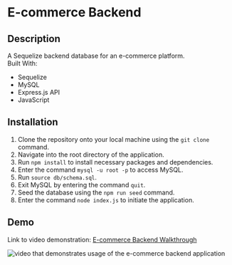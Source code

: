 # E-commerce Backend
## Description
A Sequelize backend database for an e-commerce platform. <br />
Built With:
* Sequelize
* MySQL
* Express.js API
* JavaScript

## Installation
1. Clone the repository onto your local machine using the `git clone` command.
2. Navigate into the root directory of the application.
3. Run `npm install` to install necessary packages and dependencies.
4. Enter the command `mysql -u root -p` to access MySQL.
5. Run `source db/schema.sql`.
6. Exit MySQL by entering the command `quit`.
7. Seed the database using the `npm run seed` command.
8. Enter the command `node index.js` to initiate the application. 

## Demo
Link to video demonstration: [E-commerce Backend Walkthrough](https://drive.google.com/file/d/1D78CbnuF8WIhMwA7K46OMcghh56p7hf4/view?usp=sharing)

![video that demonstrates usage of the e-commerce backend application](images/ecommerce-backend-walkthrough.gif)
